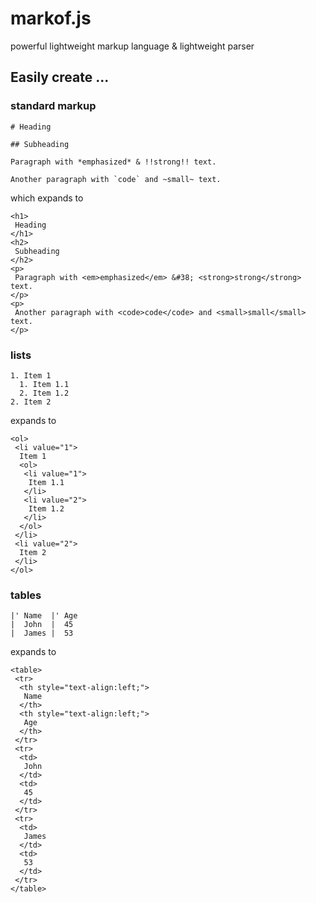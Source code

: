 # markof.js

powerful lightweight markup language & lightweight parser

## Easily create ...

### standard markup

```
# Heading

## Subheading

Paragraph with *emphasized* & !!strong!! text.

Another paragraph with `code` and ~small~ text.
```
which expands to
```
<h1>
 Heading
</h1>
<h2>
 Subheading
</h2>
<p>
 Paragraph with <em>emphasized</em> &#38; <strong>strong</strong> text.
</p>
<p>
 Another paragraph with <code>code</code> and <small>small</small> text.
</p>
```

### lists
```
1. Item 1
  1. Item 1.1
  2. Item 1.2
2. Item 2
```
expands to
```
<ol>
 <li value="1">
  Item 1
  <ol>
   <li value="1">
    Item 1.1
   </li>
   <li value="2">
    Item 1.2
   </li>
  </ol>
 </li>
 <li value="2">
  Item 2
 </li>
</ol>
```

### tables
```
|' Name  |' Age
|  John  |  45
|  James |  53
```
expands to
```
<table>
 <tr>
  <th style="text-align:left;">
   Name
  </th>
  <th style="text-align:left;">
   Age
  </th>
 </tr>
 <tr>
  <td>
   John
  </td>
  <td>
   45
  </td>
 </tr>
 <tr>
  <td>
   James
  </td>
  <td>
   53
  </td>
 </tr>
</table>
```
